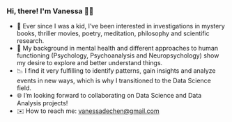 ### Hi, there! I'm Vanessa 👋😊

- 🔭 Ever since I was a kid, I’ve been interested in investigations in mystery books, thriller movies, poetry, meditation, philosophy and scientific research. 
- 👥 My background in mental health and different approaches to human functioning (Psychology, Psychoanalysis and Neuropsychology) show my desire to explore and better understand things. 
- 📉 I find it very fulfilling to identify patterns, gain insights and analyze events in new ways, which is why I transitioned to the Data Science field. 
- 🌐 I’m looking forward to collaborating on Data Science and Data Analysis projects!
- ✉️ How to reach me: vanessadechen@gmail.com
